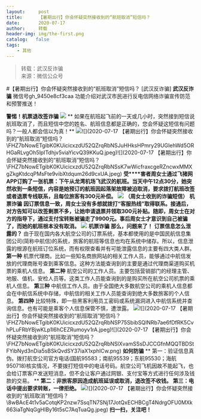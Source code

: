 ```yaml
---
layout:     post
title:      【暑期出行】你会怀疑突然接收到的“航班取消”短信吗？
date:       2020-07-17
author:     转载
header-img: img/the-first.png
catalog:   false
tags:
    - 其他
---
```


<blockquote><p>转载：武汉反诈骗<br>
来源：微信公众号</p></blockquote>

#【暑期出行】你会怀疑突然接收到的“航班取消”短信吗？
[武汉反诈骗]
**武汉反诈骗**
微信号gh_9450e8cf3caa
功能介绍对武汉市民进行反电信网络诈骗宣传防范和预警推送！

**警惕！机票退改签诈骗**
![]({{site.baseurl}}/postimg/FHZ7bNowETgibK0KUicicxzdU52QZrqRbNS0l46YVmCp9yf0eSW5MhiahFWqcNib1ScF4D7dnN7nRYibO4zNs8F3Ds8A.jpeg)
**
如果在航班起飞前的一天或几小时，突然接到短信说航班取消了，而且短信中您的姓名、航班信息都是正确的，您会怀疑这短信有问题吗？一般人都会信以为真！**
![]({{site.baseurl}}/postimg/FHZ7bNowETgibK0KUicicxzdU52QZrqRbNSUAdkLGoQeLrQwWxHpKDbsDXPdiaicWBDpnDeoNstxLCfnbfRF8VMr1Nw.jpeg)![](2020-07-17
【暑期出行】你会怀疑突然接收到的“航班取消”短信吗？\\FHZ7bNowETgibK0KUicicxzdU52QZrqRbNSJuHHksHPmry29UGIehWd5ORHGaRLvgOh5lpITdhjv5viaYicvQ39KKuQ.jpeg)![](2020-07-17
【暑期出行】你会怀疑突然接收到的“航班取消”短信吗？\\FHZ7bNowETgibK0KUicicxzdU52QZrqRbNSsK7wWicfraxcgeRZncwxMMXgZkgKtdcqPMsFte9vibXtdqum26d9cxUA.jpeg)
**受****害者周女士通过飞猪网APP订购了一张机票：下午从龙湾机场飞武汉的航班。当天中午12点30分，她突然收到一条短信，内容是她预订的航班因起落架故障被迫取消，要求拨打航班改签或者退票专线联系，且每位旅客有300元补偿。**
![]({{site.baseurl}}/postimg/FHZ7bNowETgibK0KUicicxzdU52QZrqRbNSicQ98ABHa7BqukmGA980vGzTSCaXD7HypnVBDBib9BbgfUjnW4GwrVvg.jpeg)
**（周女士收到的诈骗短信）**
**机票诈骗**
**因订票信息一致，周女士没有多想就拨打“客服热线”取得联系。接通后，对方告知可以改签剩票不多，让她申请退票并领取300元补贴。随即，周女士在对方的指导下，通过支付宝转账被骗走了9900元。事后周女士才意识到自己被骗了，而她的航班根本没有取消。**
![]({{site.baseurl}}/postimg/FHZ7bNowETgibK0KUicicxzdU52QZrqRbNSPzz0ZmNLDQU3K6dGI60iaxb0Dk3CmBeXCkia5AkDbSLuwXVq8YCMYavQ.jpeg)
**机票诈骗**
**那么，问题来了！**
**订票信息怎么泄露的？**
由于现在国内各大航空公司的订票系统，基本都使用的是中国民航信息集团公司(简称中航信)的系统，旅客的航班等信息也均在系统中储存。所以，信息泄露的根源在航班订位系统，而有权限查看并有可能泄露信息的主要有四大类人群。
**第一种**
机票代理商。比如一些知名商旅网站的相关工作人员，能够通过中航信发放的代理商账号查到乘客信息。这种方法能查询到的主要是通过代理商渠道购买机票的乘机人信息。
**第二种**
航空公司的工作人员。主要包括营销部门的经理主管、地服、值机、安检人员等。这类工作人员能查询到的是购买所在航空公司机票的乘机人信息。
**第三种**
中航信工作人员。由于全国绝大多数航空公司的乘机人信息都会在中航信系统中存储，中航信的相关工作人员能查询到绝大多数旅客的个人信息。
**第四种**
比较特殊，即一些黑客利用员工密码或系统漏洞进入中航信系统并查询信息。也有可能是乘客个人信息保管不慎，遭泄露。
![]({{site.baseurl}}/postimg/FHZ7bNowETgibK0KUicicxzdU52QZrqRbNSnX67EiaEyiacGc6dAfdp1bMJn4rj7VaTIJ7PaHv9OrtUiahKOK3ibdXyMQ.png)![](2020-07-17
【暑期出行】你会怀疑突然接收到的“航班取消”短信吗？\\FHZ7bNowETgibK0KUicicxzdU52QZrqRbNSP75SbibSQINRb7ae6fDfRK5CvhPLuFRbYBjwKLp1l6hCEZRumoyv1rA.jpeg)![](2020-07-17
【暑期出行】你会怀疑突然接收到的“航班取消”短信吗？\\FHZ7bNowETgibK0KUicicxzdU52QZrqRbNSlXvamSSsDJCCGfnMQQTBDStFYibNyd3nDia5sBSkQvdSY37iaX1xphICw.png)
**如何防骗**
**
第一：验证信息真伪。拨打航空公司官方电话(国航95583；南航95539；东航95530；海航950718)核实情况，不要拨打短信中的电话号码。航空公司飞机因故不能起飞，也会给订票客户发送短消息，但不会让客户通过网银、支付宝等方式进行任何涉及钱款的交易。
**
**第二：非旅客原因造成航班延误或取消，退改签不收钱。**
**第三：电话中提出要求转账，一律拒绝。**
![]({{site.baseurl}}/postimg/FHZ7bNowETgibK0KUicicxzdU52QZrqRbNSAExMLmVyzDdOiagBQrey5YJF29QRM786cOeM8Iomf6ozayCpNH3M1yg.gif)![](2020-07-17
【暑期出行】你会怀疑突然接收到的“航班取消”短信吗？\\8wBAcE4t1v5aCotqKP2nzw7SsqTN7SNj17JotQxECHBCgT4NdrgOFU0MXk663iaTgNqGgHIBy16t5sC7AqTuaQg.jpeg)
**扫一扫，关注吧！**
